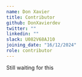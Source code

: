 ```yaml
---
name: Don Xavier
title: Contributor
github: DonXavierdev
twitter: ""
linkedin: ""
slack: U082V68AJ10
joining_date: "16/12/2024"
role: contributor
---
```


Still waiting for this
